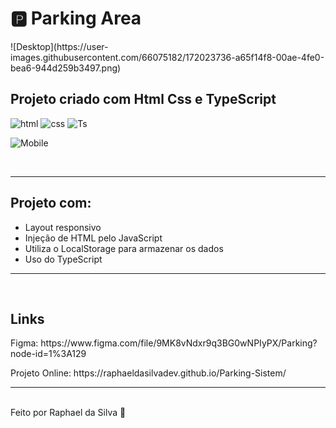 # 🅿️ Parking Area

<div aling="center">
![Desktop](https://user-images.githubusercontent.com/66075182/172023736-a65f14f8-00ae-4fe0-bea6-944d259b3497.png)

## Projeto criado com Html Css e TypeScript

<img alt="html" src="https://img.shields.io/badge/HTML-239120?style=for-the-badge&logo=html5&logoColor=white">
<img alt="css" src="https://img.shields.io/badge/CSS-239120?&style=for-the-badge&logo=css3&logoColor=white">
<img alt="Ts" src="https://img.shields.io/badge/TypeScript-3178c6?style=for-the-badge&logo=typescript&logoColor=black">

![Mobile](https://user-images.githubusercontent.com/66075182/172023735-8bceb5bf-9eaa-4797-8a5a-c376c238d174.png)

<br>

</div>

-------------------------
## Projeto com:
* Layout responsivo
* Injeção de HTML pelo JavaScript
* Utiliza o LocalStorage para armazenar os dados
* Uso do TypeScript
--------------------------

<br>

## Links
<p>Figma: https://www.figma.com/file/9MK8vNdxr9q3BG0wNPIyPX/Parking?node-id=1%3A129</p>
<p>Projeto Online: https://raphaeldasilvadev.github.io/Parking-Sistem/</p>

--------------------------

<br>

<div aling="center">
Feito por Raphael da Silva 🚀
</div>